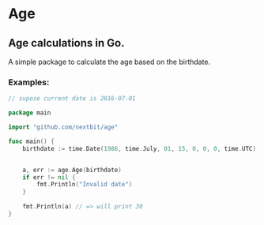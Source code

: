 # Age

## Age calculations in Go.

A simple package to calculate the age based on the birthdate.

### Examples:

```go
// supose current date is 2016-07-01

package main

import "github.com/nextbit/age"

func main() {
	birthdate := time.Date(1986, time.July, 01, 15, 0, 0, 0, time.UTC),


	a, err := age.Age(birthdate)
	if err != nil {
		fmt.Println("Invalid date")
	}
	
	fmt.Println(a) // => will print 30
}
```